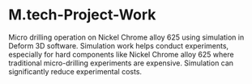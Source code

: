 # M.tech-Project-Work
Micro drilling operation on Nickel Chrome alloy 625 using simulation in Deform 3D software. Simulation work helps conduct experiments, especially for hard components like Nickel Chrome alloy 625 where traditional micro-drilling experiments are expensive. Simulation can significantly reduce experimental costs.
